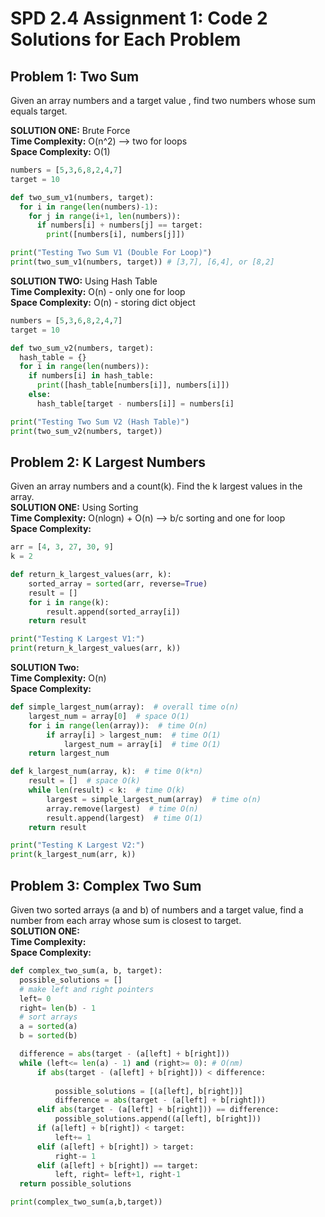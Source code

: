 # SPD 2.4 Assignment 1: Code 2 Solutions for Each Problem

## Problem 1: Two Sum
Given an array numbers and a target value , find two numbers whose sum equals target.<br>

**SOLUTION ONE:** Brute Force <br>
**Time Complexity:** O(n^2) --> two for loops<br>
**Space Complexity:** O(1) 
```python
numbers = [5,3,6,8,2,4,7]
target = 10

def two_sum_v1(numbers, target):
  for i in range(len(numbers)-1):
    for j in range(i+1, len(numbers)):
      if numbers[i] + numbers[j] == target:
        print([numbers[i], numbers[j]])

print("Testing Two Sum V1 (Double For Loop)")
print(two_sum_v1(numbers, target)) # [3,7], [6,4], or [8,2]
```

**SOLUTION TWO:** Using Hash Table <br>
**Time Complexity:** O(n) - only one for loop <br>
**Space Complexity:**  O(n) - storing dict object
```python
numbers = [5,3,6,8,2,4,7]
target = 10

def two_sum_v2(numbers, target):
  hash_table = {}
  for i in range(len(numbers)):
    if numbers[i] in hash_table:
      print([hash_table[numbers[i]], numbers[i]])
    else: 
      hash_table[target - numbers[i]] = numbers[i]

print("Testing Two Sum V2 (Hash Table)")
print(two_sum_v2(numbers, target))
```
## Problem 2: K Largest Numbers
Given an array numbers and a count(k). Find the k largest values in the array.<br>
**SOLUTION ONE:** Using Sorting <br>
**Time Complexity:** O(nlogn) + O(n) --> b/c sorting and one for loop <br>
**Space Complexity:** 
```python
arr = [4, 3, 27, 30, 9]
k = 2

def return_k_largest_values(arr, k):
    sorted_array = sorted(arr, reverse=True)
    result = []
    for i in range(k):
        result.append(sorted_array[i])
    return result

print("Testing K Largest V1:")
print(return_k_largest_values(arr, k))
```
**SOLUTION Two:**  <br>
**Time Complexity:** O(n)<br>
**Space Complexity:** 
```python 
def simple_largest_num(array):  # overall time o(n)
    largest_num = array[0]  # space O(1)
    for i in range(len(array)):  # time O(n)
        if array[i] > largest_num:  # time O(1)
            largest_num = array[i]  # time O(1)
    return largest_num

def k_largest_num(array, k):  # time 0(k*n)
    result = []  # space O(k)
    while len(result) < k:  # time O(k)
        largest = simple_largest_num(array)  # time o(n)
        array.remove(largest)  # time O(n)
        result.append(largest)  # time O(1)
    return result

print("Testing K Largest V2:")
print(k_largest_num(arr, k))
```

## Problem 3: Complex Two Sum
Given two sorted arrays (a and b) of numbers and a target value, find a number from each array whose sum is closest to target.<br>
**SOLUTION ONE:** <br>
**Time Complexity:** <br>
**Space Complexity:** 
```python
def complex_two_sum(a, b, target):
  possible_solutions = []
  # make left and right pointers
  left= 0
  right= len(b) - 1
  # sort arrays   
  a = sorted(a) 
  b = sorted(b) 

  difference = abs(target - (a[left] + b[right]))
  while (left<= len(a) - 1) and (right>= 0): # O(nm)
      if abs(target - (a[left] + b[right])) < difference:
          
          possible_solutions = [(a[left], b[right])]
          difference = abs(target - (a[left] + b[right]))
      elif abs(target - (a[left] + b[right])) == difference:
          possible_solutions.append((a[left], b[right]))
      if (a[left] + b[right]) < target:
          left+= 1
      elif (a[left] + b[right]) > target:
          right-= 1
      elif (a[left] + b[right]) == target:
          left, right= left+1, right-1
  return possible_solutions

print(complex_two_sum(a,b,target))
```